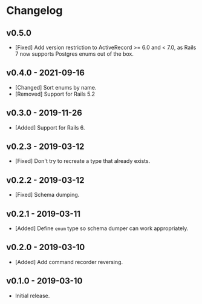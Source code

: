 # Changelog

<!--
Prefix your message with one of the following:

- [Added] for new features.
- [Changed] for changes in existing functionality.
- [Deprecated] for soon-to-be removed features.
- [Removed] for now removed features.
- [Fixed] for any bug fixes.
- [Security] in case of vulnerabilities.
-->

## v0.5.0

- [Fixed] Add version restriction to ActiveRecord >= 6.0 and < 7.0, as Rails 7
  now supports Postgres enums out of the box.

## v0.4.0 - 2021-09-16

- [Changed] Sort enums by name.
- [Removed] Support for Rails 5.2

## v0.3.0 - 2019-11-26

- [Added] Support for Rails 6.

## v0.2.3 - 2019-03-12

- [Fixed] Don't try to recreate a type that already exists.

## v0.2.2 - 2019-03-12

- [Fixed] Schema dumping.

## v0.2.1 - 2019-03-11

- [Added] Define `enum` type so schema dumper can work appropriately.

## v0.2.0 - 2019-03-10

- [Added] Add command recorder reversing.

## v0.1.0 - 2019-03-10

- Initial release.
